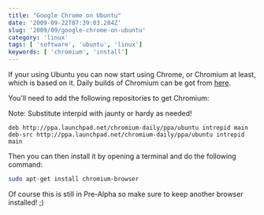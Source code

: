 ```yaml
---
title: "Google Chrome on Ubuntu"
date: '2009-09-22T07:39:03.284Z'
slug: '2009/09/google-chrome-on-ubuntu'
category: 'linux'
tags: [ 'software', 'ubuntu', 'linux']
keywords: [ 'chromium', 'install']
---
```

If your using Ubuntu you can now start using Chrome, or Chromium at least, which is based on it. Daily builds of Chromium can be got from [here](https://launchpad.net/~chromium-daily/+archive/ubuntu/ppa).

You'll need to add the following repositories to get Chromium:

Note: Substitute interpid with jaunty or hardy as needed!
```text
deb http://ppa.launchpad.net/chromium-daily/ppa/ubuntu intrepid main
deb-src http://ppa.launchpad.net/chromium-daily/ppa/ubuntu intrepid main
```
Then you can then install it by opening a terminal and do the following command:
```bash
sudo apt-get install chromium-browser
```
Of course this is still in Pre-Alpha so make sure to keep another browser installed! ;)
